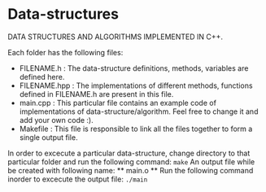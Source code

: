 # Data-structures

DATA STRUCTURES AND ALGORITHMS IMPLEMENTED IN C++.

Each folder has the following files:
* FILENAME.h : The data-structure definitions, methods, variables are defined here.
* FILENAME.hpp : The implementations of different methods, functions defined in FILENAME.h are present in this file.
* main.cpp : This particular file contains an example code of implementations of data-structure/algorithm. Feel free to change it and add your own code :).
* Makefile : This file is responsible to link all the files together to form a single output file. 

In order to excecute a particular data-structure, change directory to that particular folder and run the following command: ``` make ```
An output file while be created with following name: ** main.o **
Run the following command inorder to excecute the output file: ``` ./main ```
